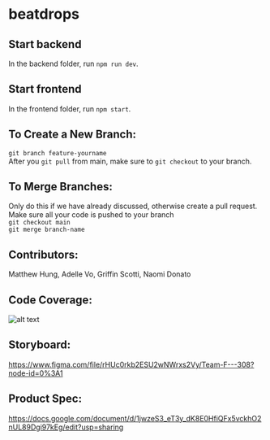 # beatdrops
## Start backend

In the backend folder, run `npm run dev`.

## Start frontend

In the frontend folder, run `npm start`.

## To Create a New Branch:
`git branch feature-yourname`\
After you `git pull` from main, make sure to `git checkout` to your branch. 

## To Merge Branches:
Only do this if we have already discussed, otherwise create a pull request.
Make sure all your code is pushed to your branch\
`git checkout main`\
`git merge branch-name`

## Contributors:
Matthew Hung, Adelle Vo, Griffin Scotti, Naomi Donato

## Code Coverage:
![alt text](https://github.com/matthewhung09/beatdrops/blob/main/images/coverage_report.PNG)

## Storyboard:
https://www.figma.com/file/rHUc0rkb2ESU2wNWrxs2Vy/Team-F---308?node-id=0%3A1

## Product Spec:
https://docs.google.com/document/d/1jwzeS3_eT3y_dK8E0HfiQFx5vckhO2nUL89Dgi97kEg/edit?usp=sharing
